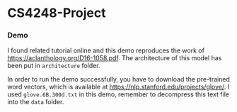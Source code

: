 # CS4248-Project

### Demo
I found related tutorial online and this demo reproduces the work of https://aclanthology.org/D16-1058.pdf. The architecture of this model has been put in  `architecture` folder.

In order to run the demo successfully, you have to download the pre-trained word vectors, which is available at https://nlp.stanford.edu/projects/glove/. I used `glove.6B.300d.txt` in this demo, remember to decompress this text file into the `data` folder.
